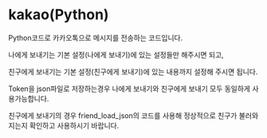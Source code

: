 # kakao(Python)

Python코드로 카카오톡으로 메시지를 전송하는 코드입니다.

나에게 보내기는 기본 설정(나에게 보내기)에 있는 설정들만 해주시면 되고,

친구에게 보내기는 기본 설정(친구에게 보내기)에 있는 내용까지 설정해 주시면 됩니다.

Token을 json파일로 저장하는경우 나에게 보내기와 친구에게 보내기 모두 동일하게 사용가능합니다.

친구에게 보내기의 경우 friend_load_json의 코드를 사용해 정상적으로 친구가 불러와 지는지 확인하고 사용하시기 바랍니다.
